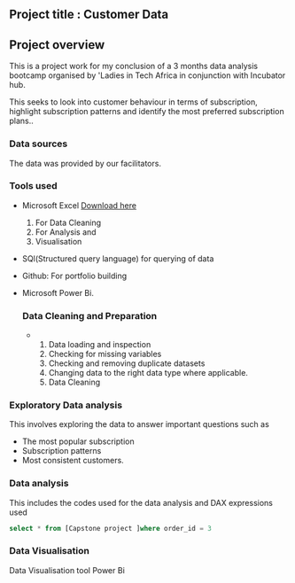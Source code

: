 
## Project title : Customer Data
## Project overview 
This is a project work for my conclusion of a 3 months data analysis bootcamp organised by 'Ladies in Tech Africa in conjunction with Incubator hub.

This seeks to look into customer behaviour in terms of subscription, highlight subscription patterns and identify the most preferred subscription plans..

### Data sources 
The data was provided by our facilitators.
### Tools used
- Microsoft Excel [Download here](https://www.Microsoft.com)
  1)  For Data Cleaning
  2)  For Analysis and
  3)  Visualisation 
- SQl(Structured query language) for querying of data 
- Github: For portfolio building 
- Microsoft Power Bi.

  ### Data Cleaning and Preparation
   - 1) Data loading and inspection
     2) Checking for missing variables
     3) Checking and removing duplicate datasets
     4) Changing data to the right data type where applicable.
     5) Data  Cleaning
### Exploratory Data analysis 
This involves exploring the data to answer important questions such as
- The most popular subscription 
- Subscription patterns
- Most consistent customers. 

### Data analysis 
This includes the codes used for the data analysis and DAX expressions used
 ~~~ SQL
select * from [Capstone project ]where order_id = 3
~~~
 
### Data Visualisation 
Data Visualisation tool Power Bi 

